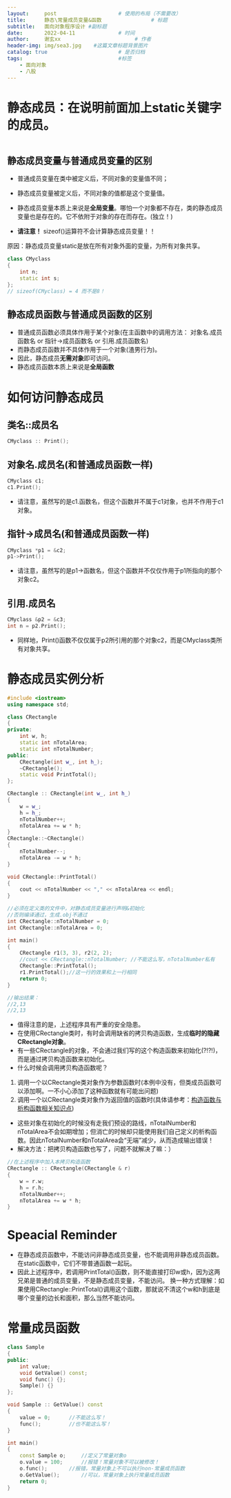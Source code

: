 ```yaml
---
layout:     post   				    # 使用的布局（不需要改）
title:      静态\常量成员变量&函数				# 标题 
subtitle:   面向对象程序设计 #副标题
date:       2022-04-11 				# 时间
author:     谢玄xx						# 作者
header-img: img/sea3.jpg 	#这篇文章标题背景图片
catalog: true 						# 是否归档
tags:								#标签
    - 面向对象
    - 八股
---
```


# 静态成员：在说明前面加上**static**关键字的成员。

```CPP

```
## 静态成员变量与普通成员变量的区别

* 普通成员变量在类中被定义后，不同对象的变量值不同；
* 静态成员变量被定义后，不同对象的值都是这个变量值。
* 静态成员变量本质上来说是**全局变量**。哪怕一个对象都不存在，类的静态成员变量也是存在的。它不依附于对象的存在而存在。(独立！)

* **请注意！** sizeof()运算符不会计算静态成员变量！！

原因：静态成员变量static是放在所有对象外面的变量，为所有对象共享。

```CPP
class CMyclass
{
    int n;
    static int s;
};
// sizeof(CMyclass) = 4 而不是8！
```
## 静态成员函数与普通成员函数的区别

* 普通成员函数必须具体作用于某个对象(在主函数中的调用方法： 对象名.成员函数名  or  指针->成员函数名  or 引用.成员函数名)
* 而静态成员函数并不具体作用于一个对象(渣男行为)。
* 因此，静态成员**无需对象**即可访问。
* 静态成员函数本质上来说是**全局函数**

# 如何访问静态成员

## 类名::成员名

```CPP
CMyclass :: Print();
```

## 对象名.成员名(和普通成员函数一样)

```CPP
CMyclass c1;
c1.Print();
```
* 请注意，虽然写的是c1.函数名，但这个函数并不属于c1对象，也并不作用于c1对象。

## 指针->成员名(和普通成员函数一样)

```CPP
CMyclass *p1 = &c2;
p1->Print();
```
* 请注意，虽然写的是p1->函数名，但这个函数并不仅仅作用于p1所指向的那个对象c2。

## 引用.成员名

```CPP
CMyclass &p2 = &c3;
int n = p2.Print();
```
* 同样地，Print()函数不仅仅属于p2所引用的那个对象c2，而是CMyclass类所有对象共享。

# 静态成员实例分析

```CPP
#include <iostream>
using namespace std;

class CRectangle
{
private:
	int w, h;
	static int nTotalArea;
	static int nTotalNumber;
public:
	CRectangle(int w_, int h_);
	~CRectangle();
	static void PrintTotal();
};

CRectangle :: CRectangle(int w_, int h_)
{
	w = w_;
	h = h_;
	nTotalNumber++;
	nTotalArea += w * h;
}
CRectangle::~CRectangle()
{
	nTotalNumber--;
	nTotalArea -= w * h;
}

void CRectangle::PrintTotal()
{
	cout << nTotalNumber << "," << nTotalArea << endl;
}

//必须在定义类的文件中，对静态成员变量进行声明&初始化
//否则编译通过，生成.obj不通过
int CRectangle::nTotalNumber = 0;
int CRectangle::nTotalArea = 0;

int main()
{
	CRectangle r1(3, 3), r2(2, 2);
	//cout << CRectangle::nTotalNumber;	//不能这么写，nTotalNumber私有
	CRectangle::PrintTotal();
	r1.PrintTotal();//这一行的效果和上一行相同
	return 0;
}

//输出结果：
//2,13
//2,13
```
* 值得注意的是，上述程序具有严重的安全隐患。
* 在使用CRectangle类时，有时会调用缺省的拷贝构造函数，生成**临时的隐藏CRectangle对象**。
* 有一些CRectangle的对象，不会通过我们写的这个构造函数来初始化(?!?!)，而是通过拷贝构造函数来初始化。
* 什么时候会调用拷贝构造函数呢？
1. 调用一个以CRectangle类对象作为参数函数时(本例中没有，但类成员函数可以添加啊。一不小心添加了这种函数就有可能出问题)
2. 调用一个以CRectangle类对象作为返回值的函数时(具体请参考：[构造函数与析构函数相关知识点](https://github.com/xie96808/xie96808.github.io/blob/master/_posts/2022-04-05-%E6%9E%84%E9%80%A0%E6%9E%90%E6%9E%84%E7%9B%B8%E5%85%B3%E7%9F%A5%E8%AF%86%E7%82%B9.md))
* 这些对象在初始化的时候没有走我们预设的路线，nTotalNumber和nTotalArea不会如期增加；但消亡的时候却只能使用我们自己定义的析构函数。因此nTotalNumber和nTotalArea会“无端”减少，从而造成输出错误！
* 解决方法：把拷贝构造函数也写了，问题不就解决了嘛：）

```CPP
//在上述程序中加入本拷贝构造函数
CRectangle :: CRectangle(CRectangle & r)
{
	w = r.w;
	h = r.h;
	nTotalNumber++;
	nTotalArea += w * h;
}
```


# Speacial Reminder

* 在静态成员函数中，不能访问非静态成员变量，也不能调用非静态成员函数。在static函数中，它们不带普通函数一起玩。
* 因此上述程序中，若调用PrintTotal()函数，则不能直接打印w或h，因为这两兄弟是普通的成员变量，不是静态成员变量，不能访问。
换一种方式理解：如果使用CRectangle::PrintTotal()调用这个函数，那就说不清这个w和h到底是哪个变量的边长和面积，那么当然不能访问。


# 常量成员函数

```CPP
class Sample
{
public:
	int value;
	void GetValue() const;
	void func() {};
	Sample() {}
};

void Sample :: GetValue() const
{
	value = 0;		//不能这么写！
	func();			//也不能这么写！
}

int main()
{
	const Sample o;		//定义了常量对象o
	o.value = 100;		//报错！常量对象不可以被修改！
	o.func();		//报错，常量对象上不可以执行non-常量成员函数
	o.GetValue();		//可以，常量对象上执行常量成员函数
	return 0;
}
```
